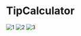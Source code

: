 # TipCalculator
![1](https://user-images.githubusercontent.com/62255672/87537127-c387e780-c6b7-11ea-8d68-9ee5ada9916b.png)
![2](https://user-images.githubusercontent.com/62255672/87537126-c256ba80-c6b7-11ea-9aaa-2d9521332b56.png)
![3](https://user-images.githubusercontent.com/62255672/87537119-c08cf700-c6b7-11ea-9342-320ae415155a.png)
